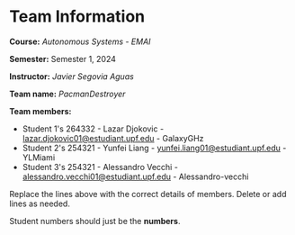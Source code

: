 # Team Information

**Course:** _Autonomous Systems - EMAI_

**Semester:** Semester 1, 2024

**Instructor:** _Javier Segovia Aguas_

**Team name:** _PacmanDestroyer_

**Team members:**

* Student 1's 264332 - Lazar Djokovic - lazar.djokovic01@estudiant.upf.edu - GalaxyGHz
* Student 2's 254321 - Yunfei Liang - yunfei.liang01@estudiant.upf.edu - YLMiami
* Student 3's 254321 - Alessandro Vecchi - alessandro.vecchi01@estudiant.upf.edu - Alessandro-vecchi

Replace the lines above with the correct details of members. Delete or add lines as needed.

Student numbers should just be the **numbers**.